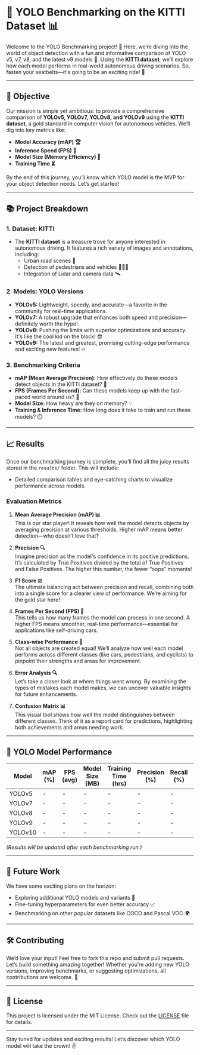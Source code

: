 # 🚗 YOLO Benchmarking on the KITTI Dataset 📊

Welcome to the YOLO Benchmarking project! 🎉 Here, we’re diving into the world of object detection with a fun and informative comparison of YOLO v5, v7, v8, and the latest v9 models 🧠. Using the **KITTI dataset**, we’ll explore how each model performs in real-world autonomous driving scenarios. So, fasten your seatbelts—it's going to be an exciting ride! 🚀

---

## 🌟 Objective

Our mission is simple yet ambitious: to provide a comprehensive comparison of **YOLOv5, YOLOv7, YOLOv8, and YOLOv9** using the **KITTI dataset**, a gold standard in computer vision for autonomous vehicles. We’ll dig into key metrics like:

- **Model Accuracy (mAP) 🏆**
- **Inference Speed (FPS) 🚀**
- **Model Size (Memory Efficiency) 💾**
- **Training Time ⏳**

By the end of this journey, you’ll know which YOLO model is the MVP for your object detection needs. Let’s get started!

---

## 📚 Project Breakdown

### 1. **Dataset: KITTI**
   - The **KITTI dataset** is a treasure trove for anyone interested in autonomous driving. It features a rich variety of images and annotations, including:
     - Urban road scenes 🌆
     - Detection of pedestrians and vehicles 🚶‍♂️🚗
     - Integration of Lidar and camera data 🛰️

### 2. **Models: YOLO Versions**
   - **YOLOv5:** Lightweight, speedy, and accurate—a favorite in the community for real-time applications.
   - **YOLOv7:** A robust upgrade that enhances both speed and precision—definitely worth the hype!
   - **YOLOv8:** Pushing the limits with superior optimizations and accuracy. It's like the cool kid on the block! 😎
   - **YOLOv9:** The latest and greatest, promising cutting-edge performance and exciting new features! 🔥

### 3. **Benchmarking Criteria**
   - **mAP (Mean Average Precision):** How effectively do these models detect objects in the KITTI dataset? 📏
   - **FPS (Frames Per Second):** Can these models keep up with the fast-paced world around us? 🎥
   - **Model Size:** How heavy are they on memory? 💡
   - **Training & Inference Time:** How long does it take to train and run these models? ⏱️

---

## 📈 Results

Once our benchmarking journey is complete, you’ll find all the juicy results stored in the `results/` folder. This will include:

- Detailed comparison tables and eye-catching charts to visualize performance across models.

### Evaluation Metrics

1. **Mean Average Precision (mAP) 📊**  
   This is our star player! It reveals how well the model detects objects by averaging precision at various thresholds. Higher mAP means better detection—who doesn’t love that?

2. **Precision 🔍**  
   Imagine precision as the model's confidence in its positive predictions. It’s calculated by True Positives divided by the total of True Positives and False Positives. The higher this number, the fewer “oops” moments!

3. **F1 Score ⚖️**  
   The ultimate balancing act between precision and recall, combining both into a single score for a clearer view of performance. We’re aiming for the gold star here!

4. **Frames Per Second (FPS) 🎥**  
   This tells us how many frames the model can process in one second. A higher FPS means smoother, real-time performance—essential for applications like self-driving cars.

5. **Class-wise Performance 🥇**  
   Not all objects are created equal! We’ll analyze how well each model performs across different classes (like cars, pedestrians, and cyclists) to pinpoint their strengths and areas for improvement.

6. **Error Analysis 🔍**  
   Let’s take a closer look at where things went wrong. By examining the types of mistakes each model makes, we can uncover valuable insights for future enhancements.

7. **Confusion Matrix 📊**  
   This visual tool shows how well the model distinguishes between different classes. Think of it as a report card for predictions, highlighting both achievements and areas needing work.

---

## 🤖 YOLO Model Performance

| Model   | mAP (%) | FPS (avg) | Model Size (MB) | Training Time (hrs) | Precision (%) | Recall (%) | F1 Score |
|---------|---------|-----------|------------------|---------------------|---------------|------------|----------|
| YOLOv5  |    -    |     -     |        -         |          -          |       -       |     -      |    -     |
| YOLOv7  |    -    |     -     |        -         |          -          |       -       |     -      |    -     |
| YOLOv8  |    -    |     -     |        -         |          -          |       -       |     -      |    -     |
| YOLOv9  |    -    |     -     |        -         |          -          |       -       |     -      |    -     |
| YOLOv10  |    -    |     -     |        -         |          -          |       -       |     -      |    -     |

*(Results will be updated after each benchmarking run.)*

---

## 🚀 Future Work

We have some exciting plans on the horizon:

- Exploring additional YOLO models and variants 🧠
- Fine-tuning hyperparameters for even better accuracy 📈
- Benchmarking on other popular datasets like COCO and Pascal VOC 🌍

---

## 🛠️ Contributing

We’d love your input! Feel free to fork this repo and submit pull requests. Let’s build something amazing together! Whether you’re adding new YOLO versions, improving benchmarks, or suggesting optimizations, all contributions are welcome. 🙌

---

## 📄 License

This project is licensed under the MIT License. Check out the [LICENSE](LICENSE) file for details.

---

Stay tuned for updates and exciting results! Let’s discover which YOLO model will take the crown! ✌️
